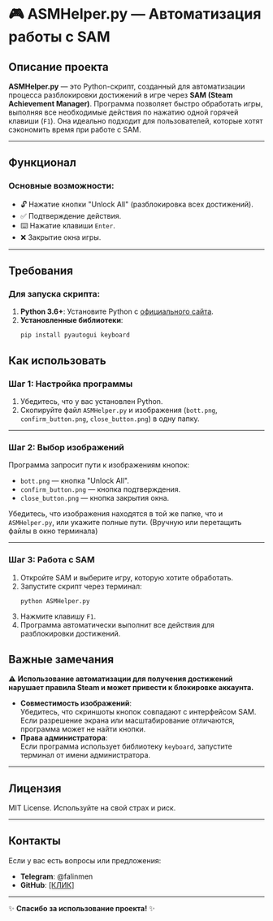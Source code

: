 # 🎮 ASMHelper.py — Автоматизация работы с SAM

## Описание проекта

**ASMHelper.py** — это Python-скрипт, созданный для автоматизации процесса разблокировки достижений в игре через **SAM (Steam Achievement Manager)**. Программа позволяет быстро обработать игры, выполняя все необходимые действия по нажатию одной горячей клавиши (`F1`). Она идеально подходит для пользователей, которые хотят сэкономить время при работе с SAM.

---

## Функционал

### Основные возможности:
- 🔓 Нажатие кнопки "Unlock All" (разблокировка всех достижений).
- ✅ Подтверждение действия.
- ⌨️ Нажатие клавиши `Enter`.
- ❌ Закрытие окна игры.

---

## Требования

### Для запуска скрипта:
1. **Python 3.6+**: Установите Python с [официального сайта](https://www.python.org/).
2. **Установленные библиотеки**:
   ```bash
   pip install pyautogui keyboard
  ## Как использовать

### Шаг 1: Настройка программы

1. Убедитесь, что у вас установлен Python.
2. Скопируйте файл `ASMHelper.py` и изображения (`bott.png`, `confirm_button.png`, `close_button.png`) в одну папку.

---

### Шаг 2: Выбор изображений

Программа запросит пути к изображениям кнопок:
- `bott.png` — кнопка "Unlock All".
- `confirm_button.png` — кнопка подтверждения.
- `close_button.png` — кнопка закрытия окна.

Убедитесь, что изображения находятся в той же папке, что и `ASMHelper.py`, или укажите полные пути. (Вручную или перетащить файлы в окно терминала)

---

### Шаг 3: Работа с SAM

1. Откройте SAM и выберите игру, которую хотите обработать.
2. Запустите скрипт через терминал:
   ```bash
   python ASMHelper.py
3. Нажмите клавишу `F1`.
4. Программа автоматически выполнит все действия для разблокировки достижений.
## Важные замечания

⚠️ **Использование автоматизации для получения достижений нарушает правила Steam и может привести к блокировке аккаунта.**

- **Совместимость изображений**:  
  Убедитесь, что скриншоты кнопок совпадают с интерфейсом SAM. Если разрешение экрана или масштабирование отличаются, программа может не найти кнопки.
- **Права администратора**:  
  Если программа использует библиотеку `keyboard`, запустите терминал от имени администратора.

---

## Лицензия

MIT License. Используйте на свой страх и риск.

---

## Контакты

Если у вас есть вопросы или предложения:

- **Telegram**: @falinmen
- **GitHub**: [[КЛИК]](https://github.com/falinmen)

---

✨ **Спасибо за использование проекта!** ✨
